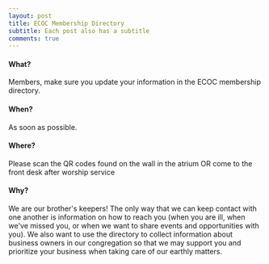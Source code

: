 ```yaml
---
layout: post
title: ECOC Membership Directory
subtitle: Each post also has a subtitle
comments: true
---
```


#### What?

Members, make sure you update your information in the ECOC membership directory. 

#### When?

As soon as possible. 

#### Where?

Please scan the QR codes found on the wall in the atrium OR come to the front desk after worship service

#### Why?

We are our brother's keepers! The only way that we can keep contact with one another is information on how to reach you (when you are ill, when we've missed you, or when we want to share events and opportunities with you). We also want to use the directory to collect information about business owners in our congregation so that we may support you and prioritize your business when taking care of our earthly matters.